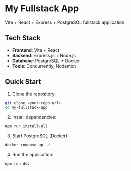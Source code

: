 # My Fullstack App

Vite + React + Express + PostgreSQL fullstack application.

## Tech Stack
- **Frontend**: Vite + React
- **Backend**: Express.js + Node.js
- **Database**: PostgreSQL + Docker
- **Tools**: Concurrently, Nodemon

## Quick Start

1. Clone the repository:
```bash
git clone <your-repo-url>
cd my-fullstack-app
```
2. Install dependencies:
```bash
npm run install-all
```
3. Start PostgreSQL (Docker):
```bash
docker-compose up -d
```
4. Run the application:
```bash
npm run dev
```